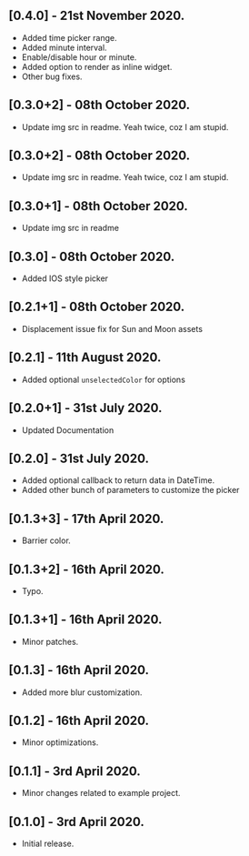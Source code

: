 ## [0.4.0] - 21st November 2020.

- Added time picker range.
- Added minute interval.
- Enable/disable hour or minute.
- Added option to render as inline widget.
- Other bug fixes.

## [0.3.0+2] - 08th October 2020.

- Update img src in readme. Yeah twice, coz I am stupid.

## [0.3.0+2] - 08th October 2020.

- Update img src in readme. Yeah twice, coz I am stupid.

## [0.3.0+1] - 08th October 2020.

- Update img src in readme

## [0.3.0] - 08th October 2020.

- Added IOS style picker

## [0.2.1+1] - 08th October 2020.

- Displacement issue fix for Sun and Moon assets

## [0.2.1] - 11th August 2020.

- Added optional `unselectedColor` for options

## [0.2.0+1] - 31st July 2020.

- Updated Documentation

## [0.2.0] - 31st July 2020.

- Added optional callback to return data in DateTime.
- Added other bunch of parameters to customize the picker

## [0.1.3+3] - 17th April 2020.

- Barrier color.

## [0.1.3+2] - 16th April 2020.

- Typo.

## [0.1.3+1] - 16th April 2020.

- Minor patches.

## [0.1.3] - 16th April 2020.

- Added more blur customization.

## [0.1.2] - 16th April 2020.

- Minor optimizations.

## [0.1.1] - 3rd April 2020.

- Minor changes related to example project.

## [0.1.0] - 3rd April 2020.

- Initial release.
